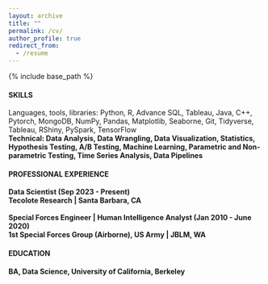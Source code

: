 ```yaml
---
layout: archive
title: ""
permalink: /cv/
author_profile: true
redirect_from:
  - /resume
---
```


{% include base_path %}


#### SKILLS
Languages, tools, libraries: Python, R, Advance SQL, Tableau, Java, C++, Pytorch, MongoDB, NumPy, Pandas, Matplotlib, Seaborne, Git, Tidyverse, Tableau, RShiny, PySpark, TensorFlow <br/> <b/>
Technical: Data Analysis, Data Wrangling, Data Visualization, Statistics, Hypothesis Testing, A/B Testing, Machine Learning, Parametric and Non-parametric Testing, Time Series Analysis, Data Pipelines
<br/>


#### PROFESSIONAL EXPERIENCE
Data Scientist (Sep 2023 - Present) <br/>
Tecolote Research | Santa Barbara, CA <br/>
<br/>
Special Forces Engineer | Human Intelligence Analyst (Jan 2010 - June 2020) <br/>
1st Special Forces Group (Airborne), US Army | JBLM, WA 
<br/>

#### EDUCATION
BA, Data Science, University of California, Berkeley <br/>



